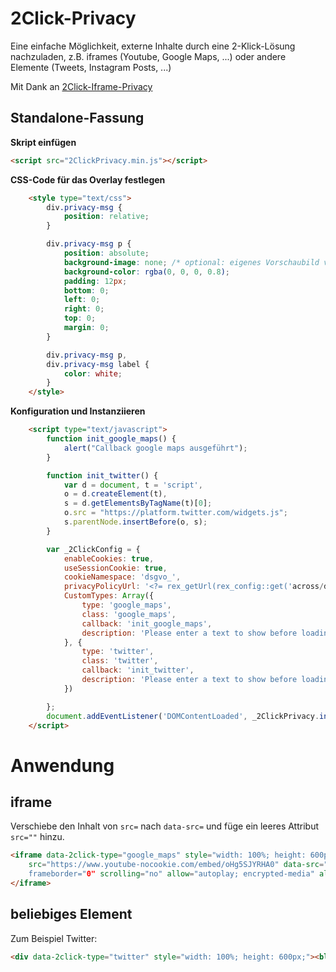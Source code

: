 # 2Click-Privacy

Eine einfache Möglichkeit, externe Inhalte durch eine 2-Klick-Lösung nachzuladen, z.B. iframes (Youtube, Google Maps, ...) oder andere Elemente (Tweets, Instagram Posts, ...)

Mit Dank an [2Click-Iframe-Privacy](https://01-scripts.github.io/2Click-Iframe-Privacy/)

## Standalone-Fassung

**Skript einfügen**

```html
<script src="2ClickPrivacy.min.js"></script>
```

**CSS-Code für das Overlay festlegen**

```html
    <style type="text/css">
        div.privacy-msg {
            position: relative;
        }

        div.privacy-msg p {
            position: absolute;
            background-image: none; /* optional: eigenes Vorschaubild verwenden */
            background-color: rgba(0, 0, 0, 0.8);
            padding: 12px;
            bottom: 0;
            left: 0;
            right: 0;
            top: 0;
            margin: 0;
        }

        div.privacy-msg p,
        div.privacy-msg label {
            color: white;
        }
    </style>
```

**Konfiguration und Instanziieren**

```html
    <script type="text/javascript">
        function init_google_maps() {
            alert("Callback google maps ausgeführt");
        }

        function init_twitter() {
            var d = document, t = 'script',
            o = d.createElement(t),
            s = d.getElementsByTagName(t)[0];
            o.src = "https://platform.twitter.com/widgets.js";
            s.parentNode.insertBefore(o, s);
        }

        var _2ClickConfig = {
            enableCookies: true,
            useSessionCookie: true,
            cookieNamespace: 'dsgvo_',
            privacyPolicyUrl: '<?= rex_getUrl(rex_config::get('across/dsgvo', 'consent_url')); ?>',
            CustomTypes: Array({
                type: 'google_maps',
                class: 'google_maps',
                callback: 'init_google_maps',
                description: 'Please enter a text to show before loading the content<br />'
            }, {
                type: 'twitter',
                class: 'twitter',
                callback: 'init_twitter',
                description: 'Please enter a text to show before loading the content<br />'
            })

        };
        document.addEventListener('DOMContentLoaded', _2ClickPrivacy.init(_2ClickConfig));
    </script>
```

# Anwendung

## iframe

Verschiebe den Inhalt von `src=` nach `data-src=` und füge ein leeres Attribut `src=""` hinzu.


```html
<iframe data-2click-type="google_maps" style="width: 100%; height: 600px;"
    src="https://www.youtube-nocookie.com/embed/oHg5SJYRHA0" data-src="
    frameborder="0" scrolling="no" allow="autoplay; encrypted-media" allowfullscreen>
</iframe>
```

## beliebiges Element

Zum Beispiel Twitter: 

```html
<div data-2click-type="twitter" style="width: 100%; height: 600px;"><blockquote class="twitter-tweet"><p lang="en" dir="ltr">Sorry losers and haters, but my I.Q. is one of the highest -and you all know it! Please don&#39;t feel so stupid or insecure,it&#39;s not your fault</p>&mdash; Donald J. Trump (@realDonaldTrump) <a href="https://twitter.com/realDonaldTrump/status/332308211321425920?ref_src=twsrc%5Etfw">May 9, 2013</a></blockquote><!-- Script-Bereich entfernen und stattdessen in den Callback legen --></div>
```

